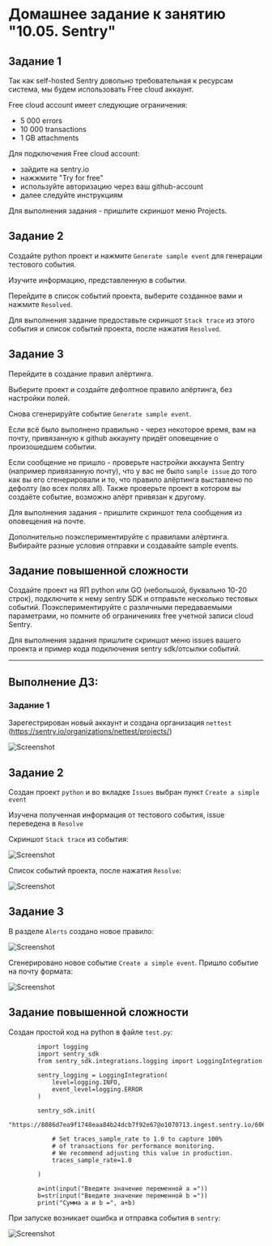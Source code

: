 # Домашнее задание к занятию "10.05. Sentry"

## Задание 1

Так как self-hosted Sentry довольно требовательная к ресурсам система, мы будем использовать Free cloud аккаунт.

Free cloud account имеет следующие ограничения:
- 5 000 errors
- 10 000 transactions
- 1 GB attachments

Для подключения Free cloud account:
- зайдите на sentry.io
- нажжмите "Try for free"
- используйте авторизацию через ваш github-account
- далее следуйте инструкциям

Для выполнения задания - пришлите скриншот меню Projects.

## Задание 2

Создайте python проект и нажмите `Generate sample event` для генерации тестового события.

Изучите информацию, представленную в событии.

Перейдите в список событий проекта, выберите созданное вами и нажмите `Resolved`.

Для выполнения задание предоставьте скриншот `Stack trace` из этого события и список событий проекта, после нажатия `Resolved`.

## Задание 3

Перейдите в создание правил алёртинга.

Выберите проект и создайте дефолтное правило алёртинга, без настройки полей.

Снова сгенерируйте событие `Generate sample event`.

Если всё было выполнено правильно - через некоторое время, вам на почту, привязанную к github аккаунту придёт оповещение о произошедшем событии.

Если сообщение не пришло - проверьте настройки аккаунта Sentry (например привязанную почту), что у вас не было 
`sample issue` до того как вы его сгенерировали и то, что правило алёртинга выставлено по дефолту (во всех полях all).
Также проверьте проект в котором вы создаёте событие, возможно алёрт привязан к другому.

Для выполнения задания - пришлите скриншот тела сообщения из оповещения на почте.

Дополнительно поэкспериментируйте с правилами алёртинга. Выбирайте разные условия отправки и создавайте sample events. 

## Задание повышенной сложности

Создайте проект на ЯП python или GO (небольшой, буквально 10-20 строк), подключите к нему sentry SDK и отправьте несколько тестовых событий.
Поэкспериментируйте с различными передаваемыми параметрами, но помните об ограничениях free учетной записи cloud Sentry.

Для выполнения задания пришлите скриншот меню issues вашего проекта и 
пример кода подключения sentry sdk/отсылки событий.

___
## Выполнение ДЗ:

### Задание 1

Зарегестрирован новый аккаунт и создана организация `nettest` (https://sentry.io/organizations/nettest/projects/)

![Screenshot](web.JPG)

## Задание 2

Создан проект `python` и во вкладке `Issues` выбран пункт `Create a simple event`

Изучена полученная информация от тестового события, issue переведена в `Resolve`

Скриншот `Stack trace` из события:

![Screenshot](resolved.JPG)

Cписок событий проекта, после нажатия `Resolve`:

![Screenshot](projectissue.JPG)


## Задание 3

В разделе `Alerts` создано новое правило:

![Screenshot](alert.JPG)


Сгенерировано новое событие `Create a simple event`. Пришло событие на почту формата:

![Screenshot](email.JPG)

## Задание повышенной сложности

Создан простой код на python в файле `test.py`:

            import logging
            import sentry_sdk
            from sentry_sdk.integrations.logging import LoggingIntegration

            sentry_logging = LoggingIntegration(
                level=logging.INFO,
                event_level=logging.ERROR
            )

            sentry_sdk.init(
                "https://8086d7ea9f1748eaa84b24dcb7f92e67@o1070713.ingest.sentry.io/6066971",

                # Set traces_sample_rate to 1.0 to capture 100%
                # of transactions for performance monitoring.
                # We recommend adjusting this value in production.
                traces_sample_rate=1.0
                
            )

            a=int(input("Введите значение переменной a ="))
            b=str(input("Введите значение переменной b ="))
            print("Сумма a и b =", a+b)

При запуске возникает ошибка и отправка события в `sentry`:

![Screenshot](python.JPG)